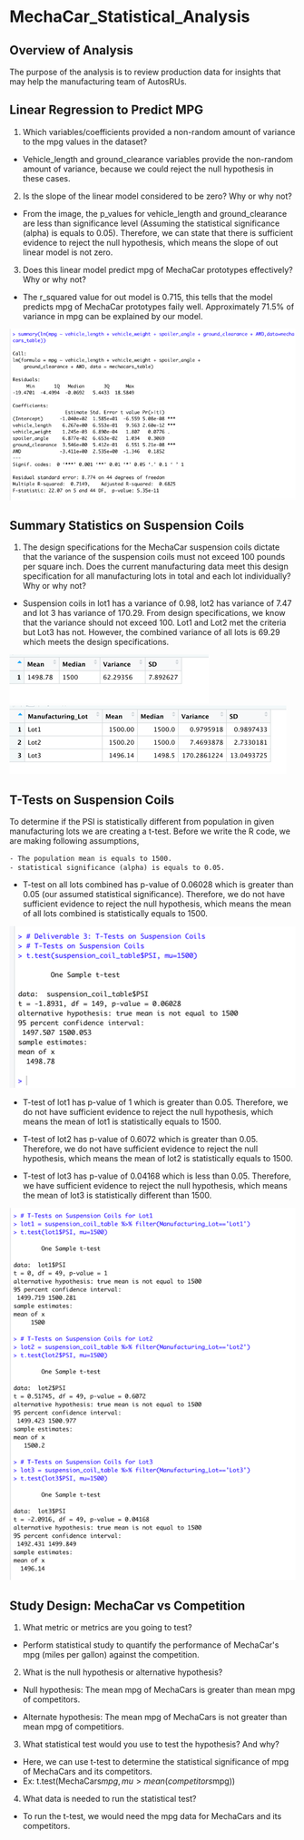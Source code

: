 # MechaCar_Statistical_Analysis

## Overview of Analysis
The purpose of the analysis is to review production data for insights that may help the manufacturing team of AutosRUs.

## Linear Regression to Predict MPG

1. Which variables/coefficients provided a non-random amount of variance to the mpg values in the dataset?

- Vehicle_length and ground_clearance variables provide the non-random amount of variance, because we could reject the null hypothesis in these cases.

2. Is the slope of the linear model considered to be zero? Why or why not?
    
- From the image, the p_values for vehicle_length and ground_clearance are less than significance level (Assuming the statistical significance (alpha) is equals to 0.05). Therefore, we can state that there is sufficient evidence to reject the null hypothesis, which means the slope of out linear model is not zero.
    
3. Does this linear model predict mpg of MechaCar prototypes effectively? Why or why not?

- The r_squared value for out model is 0.715, this tells that the model predicts mpg of MechaCar prototypes faily well. Approximately 71.5% of variance in mpg can be explained by our model.

![](https://github.com/Nikhila999/MechaCar_Statistical_Analysis/blob/main/images/linear_regression_to_predict_mpg.png)

## Summary Statistics on Suspension Coils

1. The design specifications for the MechaCar suspension coils dictate that the variance of the suspension coils must not exceed 100 pounds per square inch. Does the current manufacturing data meet this design specification for all manufacturing lots in total and each lot individually? Why or why not?

- Suspension coils in lot1 has a variance of 0.98, lot2 has variance of 7.47 and lot 3 has variance of 170.29. From design specifications, we know that the variance should not exceed 100. Lot1 and Lot2 met the criteria but Lot3 has not. However, the combined variance of all lots is 69.29 which meets the design specifications.

![](https://github.com/Nikhila999/MechaCar_Statistical_Analysis/blob/main/images/total_summary.png)
![](https://github.com/Nikhila999/MechaCar_Statistical_Analysis/blob/main/images/lot_summary.png)
    

## T-Tests on Suspension Coils

To determine if the PSI is statistically different from population in given manufacturing lots we are creating a t-test. Before we write the R code, we are making following assumptions,  
   
    - The population mean is equals to 1500.
    - statistical significance (alpha) is equals to 0.05.
    
- T-test on all lots combined has p-value of 0.06028 which is greater than 0.05 (our assumed statistical significance). Therefore, we do not have sufficient evidence to reject the null hypothesis, which means the mean of all lots combined is statistically equals to 1500.
    
![](https://github.com/Nikhila999/MechaCar_Statistical_Analysis/blob/main/images/lot_summary_ttest.png)
    
- T-test of lot1 has p-value of 1 which is greater than 0.05. Therefore, we do not have sufficient evidence to reject the null hypothesis, which means the mean of lot1 is statistically equals to 1500.
    
- T-test of lot2 has p-value of 0.6072 which is greater than 0.05. Therefore, we do not have sufficient evidence to reject the null hypothesis, which means the mean of lot2 is statistically equals to 1500.
    
- T-test of lot3 has p-value of 0.04168 which is less than 0.05. Therefore, we have sufficient evidence to reject the null hypothesis, which means the mean of lot3 is statistically different than 1500.

![](https://github.com/Nikhila999/MechaCar_Statistical_Analysis/blob/main/images/lot_ttests.png)

## Study Design: MechaCar vs Competition

1. What metric or metrics are you going to test?

- Perform statistical study to quantify the performance of MechaCar's mpg (miles per gallon) against the competition. 

2. What is the null hypothesis or alternative hypothesis?

- Null hypothesis: The mean mpg of MechaCars is greater than mean mpg of competitors.

- Alternate hypothesis: The mean mpg of MechaCars is not greater than mean mpg of competitiors.

3. What statistical test would you use to test the hypothesis? And why?

- Here, we can use t-test to determine the statistical significance of mpg of MechaCars and its competitors.
 - Ex: t.test(MechaCars$mpg, mu>mean(competitors$mpg))

4. What data is needed to run the statistical test?

- To run the t-test, we would need the mpg data for MechaCars and its competitors.
